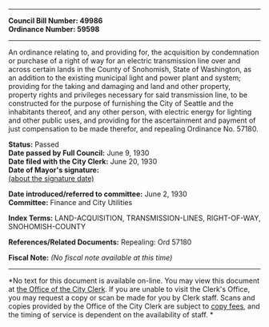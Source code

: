 * * * * *  
  
**Council Bill Number: [](#h0)[](#h2)49986**   
**Ordinance Number: 59598**  
  
* * * * *  
  
An ordinance relating to, and providing for, the acquisition by condemnation or purchase of a right of way for an electric transmission line over and across certain lands in the County of Snohomish, State of Washington, as an addition to the existing municipal light and power plant and system; providing for the taking and damaging and land and other property, property rights and privileges necessary for said transmission line, to be constructed for the purpose of furnishing the City of Seattle and the inhabitants thereof, and any other person, with electric energy for lighting and other public uses, and providing for the ascertainment and payment of just compensation to be made therefor, and repealing Ordinance No. 57180.  
  
**Status:** Passed   
**Date passed by Full Council:** June 9, 1930   
**Date filed with the City Clerk:** June 20, 1930   
**Date of Mayor's signature:**   
[(about the signature date)](/~public/approvaldate.htm)   
  
  
**Date introduced/referred to committee:** June 2, 1930   
**Committee:** Finance and City Utilities   
  
**Index Terms:** LAND-ACQUISITION, TRANSMISSION-LINES, RIGHT-OF-WAY, SNOHOMISH-COUNTY  
  
**References/Related Documents:** Repealing: Ord 57180  
  
**Fiscal Note:** *(No fiscal note available at this time)*  
  
* * * * *  
  
*No text for this document is available on-line. You may view this document at [the Office of the City Clerk](http://www.seattle.gov/leg/clerk/contactUs.htm). If you are unable to visit the Clerk's Office, you may request a copy or scan be made for you by Clerk staff. Scans and copies provided by the Office of the City Clerk are subject to [copy fees](http://clerk.seattle.gov/~public/clerkfees.htm), and the timing of service is dependent on the availability of staff. *  
  
  
